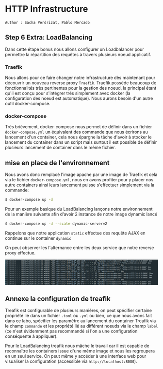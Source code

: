 # HTTP Infrastructure

```
Author : Sacha Perdrizat, Pablo Mercado
```

## Step 6 Extra: LoadBalancing

Dans cette étape bonus nous allons configurer un Loadbalancer pour permettre la répartition des requêtes à travers plusieurs noeud applicatif.

### Traefik
Nous allons pour ce faire changer notre infrastructure dès maintenant pour découvrir un nouveau reverse proxy ``Traefik``. Traefik possède beaucoup de fonctionnalités très pertinentes pour la gestion des noeud, la principal étant qu'il est conçu pour s'intégrer très simplement avec docker (la configuration des noeud est automatique). Nous aurons besoin d'un autre outil docker-compose.

### docker-compose
Très brièvement, docker-compose nous permet de définir dans un fichier ``docker-compose.yml`` un équivalent des commande que nous écrirons au lancement d'un container, cela nous épargne la tâche d'avoir à stocker le lancement du container dans un script mais surtout il est possible de définir plusieurs lancement de container dans le même fichier.

## mise en place de l'environnement
Nous avons donc remplacé l'image apache par une image de Traefik et cela via le fichier ``docker-compose.yml``, nous en avons profiter pour y placer nos autre containers ainsi leurs lancement puisse s'effectuer simplement via la commande:

```bash
$ docker-compose up -d
```

Pour un exemple basique du LoadBalancing lançons notre environnement de la manière suivante afin d'avoir 2 instance de notre image dynamic lancé

```bash
$ docker-compose up -d --scale dynamic-server=2
```

Rappelons que notre application ``static`` effectue des requête AJAX en continue sur le container ``dynamic``

On peut observer les l'alternance entre les deux service que notre reverse proxy effectue.

![](./images/loadbalancing.png)

## Annexe la configuration de treafik

Treafik est configurable de plusieurs manières, on peut spécifier certaine propriété lié dans un fichier ``.toml`` ou ``.yml`` ou bien, ce que nous avons fait dans ce labo, spécifier les paramètre au lancement du container Treafik via le champ ``commande`` et les propriété lié au différent noeuds via le champ ``label`` (ce n'est évidemment pas recommandé si l'on a une configuration conséquente à appliquer).

Pour le LoadBalancing treafik nous mâche le travail car il est capable de reconnaître les containers issue d'une même image et nous les regroupera en un seul service. On peut même y accéder à une interface web pour visualiser la configuration (accessible via ``http://localhost:8080``). 
